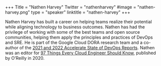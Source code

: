 +++
Title = "Nathen Harvey"
Twitter = "nathenharvey"
#image = "nathen-harvey.png"
type = "speaker"
linktitle = "nathen-harvey"
+++

Nathen Harvey has built a career on helping teams realize their potential while aligning technology to business outcomes. Nathen has had the privilege of working with some of the best teams and open source communities, helping them apply the principles and practices of DevOps and SRE. He is part of the Google Cloud DORA research team and a co-author of the [2021 and 2022 Accelerate State of DevOps Reports](https://www.devops-research.com/research.html#reports). Nathen was an editor for [97 Things Every Cloud Engineer Should Know](https://bookshop.org/p/books/97-things-every-cloud-engineer-should-know-collective-wisdom-from-the-experts-emily-freeman/14724087?ean=9781492076735), published by O’Reilly in 2020.
